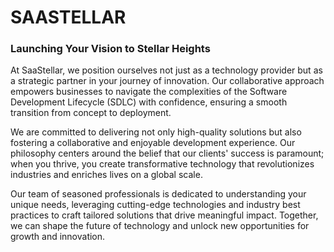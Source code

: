 # SAASTELLAR
### Launching Your Vision to Stellar Heights

At SaaStellar, we position ourselves not just as a technology provider but as a strategic partner in your journey of innovation. Our collaborative approach empowers businesses to navigate the complexities of the Software Development Lifecycle (SDLC) with confidence, ensuring a smooth transition from concept to deployment.

We are committed to delivering not only high-quality solutions but also fostering a collaborative and enjoyable development experience. Our philosophy centers around the belief that our clients' success is paramount; when you thrive, you create transformative technology that revolutionizes industries and enriches lives on a global scale.

Our team of seasoned professionals is dedicated to understanding your unique needs, leveraging cutting-edge technologies and industry best practices to craft tailored solutions that drive meaningful impact. Together, we can shape the future of technology and unlock new opportunities for growth and innovation.
